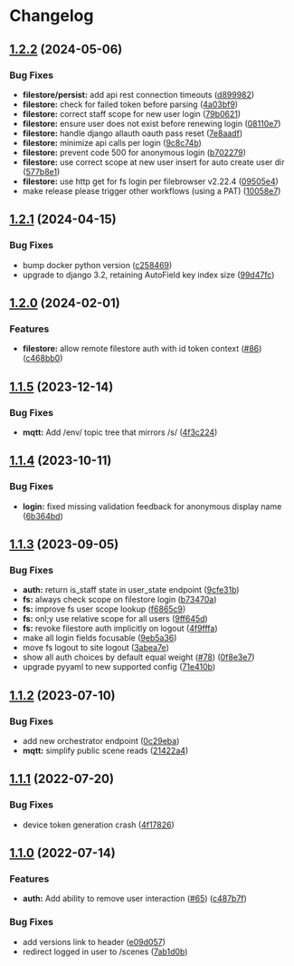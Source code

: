 # Changelog

## [1.2.2](https://github.com/arenaxr/arena-account/compare/v1.2.1...v1.2.2) (2024-05-06)


### Bug Fixes

* **filestore/persist:** add api rest connection timeouts ([d899982](https://github.com/arenaxr/arena-account/commit/d8999826475b56c63bf7cdb692e4450f23a9629f))
* **filestore:** check for failed token before parsing ([4a03bf9](https://github.com/arenaxr/arena-account/commit/4a03bf9ff7bd8656f0bc67c7dcf902edf96eadd3))
* **filestore:** correct staff scope for new user login ([79b0621](https://github.com/arenaxr/arena-account/commit/79b06210beb6e982ec210befd0b6146c184a1902))
* **filestore:** ensure user does not exist before renewing login ([08110e7](https://github.com/arenaxr/arena-account/commit/08110e781eef94240918baceadb8100dc01fb526))
* **filestore:** handle django allauth oauth pass reset ([7e8aadf](https://github.com/arenaxr/arena-account/commit/7e8aadf89d4a894b0e59c4b7c8622fd6af8c30be))
* **filestore:** minimize api calls per login ([9c8c74b](https://github.com/arenaxr/arena-account/commit/9c8c74b8a31ba52be919f7282e437af9cebd0e60))
* **filestore:** prevent code 500 for anonymous login ([b702279](https://github.com/arenaxr/arena-account/commit/b702279378a43fb37296bce5d6bdafc17ab8c65c))
* **filestore:** use correct scope at new user insert for auto create user dir ([577b8e1](https://github.com/arenaxr/arena-account/commit/577b8e111114ff210dbd5a43a197ead5c55cfece))
* **filestore:** use http get for fs login per filebrowser v2.22.4 ([09505e4](https://github.com/arenaxr/arena-account/commit/09505e4388bb7c99c6bea0ae8940f06ade90de8f))
* make release please trigger other workflows (using a PAT) ([10058e7](https://github.com/arenaxr/arena-account/commit/10058e78d0b37a4654eea528123df88f3a038a97))

## [1.2.1](https://github.com/arenaxr/arena-account/compare/v1.2.0...v1.2.1) (2024-04-15)


### Bug Fixes

* bump docker python version ([c258469](https://github.com/arenaxr/arena-account/commit/c25846950ed645b2e59ae12de65381b682fcbe8e))
* upgrade to django 3.2, retaining AutoField key index size ([99d47fc](https://github.com/arenaxr/arena-account/commit/99d47fc465b49089a91f1dfc1d3d806b2b14a4bc))

## [1.2.0](https://github.com/arenaxr/arena-account/compare/v1.1.5...v1.2.0) (2024-02-01)


### Features

* **filestore:** allow remote filestore auth with id token context ([#86](https://github.com/arenaxr/arena-account/issues/86)) ([c468bb0](https://github.com/arenaxr/arena-account/commit/c468bb09dab1d28f8b412c5c91407a11ec346b28))

## [1.1.5](https://github.com/arenaxr/arena-account/compare/v1.1.4...v1.1.5) (2023-12-14)


### Bug Fixes

* **mqtt:** Add /env/ topic tree that mirrors /s/ ([4f3c224](https://github.com/arenaxr/arena-account/commit/4f3c224b18be637ef0b1737271ff53d13b468a54))

## [1.1.4](https://github.com/arenaxr/arena-account/compare/v1.1.3...v1.1.4) (2023-10-11)


### Bug Fixes

* **login:** fixed missing validation feedback for anonymous display name ([6b364bd](https://github.com/arenaxr/arena-account/commit/6b364bd72dbfb3e190bd11ff79200493e30c6cd5))

## [1.1.3](https://github.com/arenaxr/arena-account/compare/v1.1.2...v1.1.3) (2023-09-05)


### Bug Fixes

* **auth:** return is_staff state in user_state endpoint ([9cfe31b](https://github.com/arenaxr/arena-account/commit/9cfe31b188aae04146ddaefcda6ae8a5ce984039))
* **fs:** always check scope on filestore login ([b73470a](https://github.com/arenaxr/arena-account/commit/b73470a1ebf29b93e5ad1d1bfcb78dbcb5b5f986))
* **fs:** improve fs user scope lookup ([f6865c9](https://github.com/arenaxr/arena-account/commit/f6865c9514cbedd756804bc1d4eaf32e29e139bf))
* **fs:** onl;y use relative scope for all users ([9ff645d](https://github.com/arenaxr/arena-account/commit/9ff645d05c76d6cdbdbad60ec87adee7396d9185))
* **fs:** revoke filestore auth implicitly on logout ([4f9fffa](https://github.com/arenaxr/arena-account/commit/4f9fffa7fa18710c4a9d06cf457315f521046f01))
* make all login fields focusable ([9eb5a36](https://github.com/arenaxr/arena-account/commit/9eb5a36324ef8a956006b2c6940ac6745e5a1b3b))
* move fs logout to site logout ([3abea7e](https://github.com/arenaxr/arena-account/commit/3abea7e5baeb1d7e9faef458ad6315e5458b3d08))
* show all auth choices by default equal weight ([#78](https://github.com/arenaxr/arena-account/issues/78)) ([0f8e3e7](https://github.com/arenaxr/arena-account/commit/0f8e3e743c3eae4841b6d7e5c3d63195c2399b39))
* upgrade pyyaml to new supported config ([71e410b](https://github.com/arenaxr/arena-account/commit/71e410b86ed00263d5aadc8cd2a996c1264e5987))

## [1.1.2](https://github.com/arenaxr/arena-account/compare/v1.1.1...v1.1.2) (2023-07-10)


### Bug Fixes

* add new orchestrator endpoint ([0c29eba](https://github.com/arenaxr/arena-account/commit/0c29ebaf23f1a445a5dd543315dfacb903e80ee1))
* **mqtt:** simplify public scene reads ([21422a4](https://github.com/arenaxr/arena-account/commit/21422a46f41885c36e3ad9a98376d86d32764563))

## [1.1.1](https://github.com/arenaxr/arena-account/compare/v1.1.0...v1.1.1) (2022-07-20)


### Bug Fixes

* device token generation crash ([4f17826](https://github.com/arenaxr/arena-account/commit/4f178262e93dc937cc4c21901f8f1f990b09d1be))

## [1.1.0](https://github.com/conix-center/arena-account/compare/v1.0.1...v1.1.0) (2022-07-14)


### Features

* **auth:** Add ability to remove user interaction ([#65](https://github.com/conix-center/arena-account/issues/65)) ([c487b7f](https://github.com/conix-center/arena-account/commit/c487b7fb0c2b3359c07314652499060eabdbfa5b))


### Bug Fixes

* add versions link to header ([e09d057](https://github.com/conix-center/arena-account/commit/e09d05793139e7ee3308be0d972fe57aae5a8861))
* redirect logged in user to /scenes ([7ab1d0b](https://github.com/conix-center/arena-account/commit/7ab1d0bd62fb717629fdacd365a6c3a33868d392))
